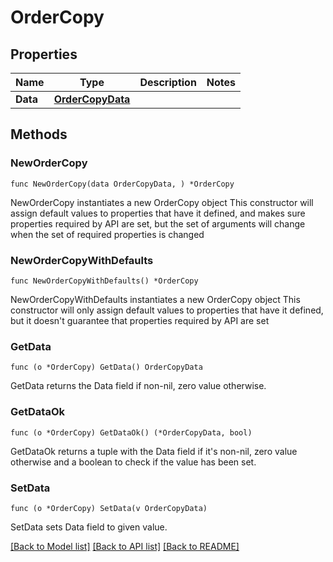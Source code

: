 # OrderCopy

## Properties

Name | Type | Description | Notes
------------ | ------------- | ------------- | -------------
**Data** | [**OrderCopyData**](OrderCopyData.md) |  | 

## Methods

### NewOrderCopy

`func NewOrderCopy(data OrderCopyData, ) *OrderCopy`

NewOrderCopy instantiates a new OrderCopy object
This constructor will assign default values to properties that have it defined,
and makes sure properties required by API are set, but the set of arguments
will change when the set of required properties is changed

### NewOrderCopyWithDefaults

`func NewOrderCopyWithDefaults() *OrderCopy`

NewOrderCopyWithDefaults instantiates a new OrderCopy object
This constructor will only assign default values to properties that have it defined,
but it doesn't guarantee that properties required by API are set

### GetData

`func (o *OrderCopy) GetData() OrderCopyData`

GetData returns the Data field if non-nil, zero value otherwise.

### GetDataOk

`func (o *OrderCopy) GetDataOk() (*OrderCopyData, bool)`

GetDataOk returns a tuple with the Data field if it's non-nil, zero value otherwise
and a boolean to check if the value has been set.

### SetData

`func (o *OrderCopy) SetData(v OrderCopyData)`

SetData sets Data field to given value.



[[Back to Model list]](../README.md#documentation-for-models) [[Back to API list]](../README.md#documentation-for-api-endpoints) [[Back to README]](../README.md)


